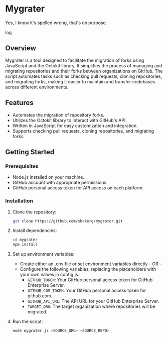 # Mygrater
Yes, I know it's spelled wrong, that's on purpose.

log
## Overview

Mygrater is a tool designed to facilitate the migration of forks using JavaScript and the Octokit library. It simplifies the process of managing and migrating repositories and their forks between organizations on GitHub. The script automates tasks such as checking pull requests, cloning repositories, and migrating forks, making it easier to maintain and transfer codebases across different environments.

## Features

- Automates the migration of repository forks.
- Utilizes the Octokit library to interact with GitHub's API.
- Written in JavaScript for easy customization and integration.
- Supports checking pull requests, cloning repositories, and migrating forks.

## Getting Started

### Prerequisites

- Node.js installed on your machine.
- GitHub account with appropriate permissions.
- GitHub personal access token for API access on each platform.


### Installation

1. Clone the repository:
   ```bash
   git clone https://github.com/shakerg/mygrater.git
   ```

2. Install dependencies:
   ```bash
   cd mygrater
   npm install
   ```

3. Set up environment variables:
   - Create either an .env file or set environment variables directly - OR -
   - Configure the following variables, replacing the placeholders with your own values in config.js.
     - `GITHUB_TOKEN`: Your GitHub personal access token for GitHub Enterprise Server.
     - `GITHUB_COM_TOKEN`: Your GitHub personal access token for github.com.
     - `GITHUB_API_URL`: The API URL for your GitHub Enterprise Server.
     - `TARGET_ORG`: The target organization where repositories will be migrated.

4. Run the script:
   ```bash
   node mygrater.js <SOURCE_ORG> <SOURCE_REPO>
   ```
